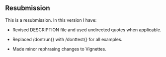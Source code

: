 ## Resubmission
This is a resubmission. In this version I have:

* Revised DESCRIPTION file and used undirected quotes when applicable.

* Replaced /dontrun{} with /donttest{} for all examples.

* Made minor rephrasing changes to Vignettes.


